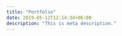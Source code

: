 ```yaml
---
title: "Portfolio"
date: 2019-05-12T12:14:34+06:00
description: "This is meta description."
---
```

